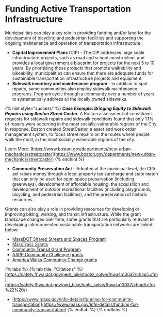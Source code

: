 # Funding Active Transportation Infrastructure

Municipalities can play a key role in providing funding and/or land for the development of bicycling and pedestrian facilities and supporting the ongoing maintenance and operation of transportation infrastructure.  

* **Capital Improvement Plans** \(CIP\) - The CIP addresses large scale infrastructure projects, such as road and school construction, and provides a local government a blueprint for projects for the next 5 to 10 years. By prioritizing those projects that promote walkability and bikeability, municipalities can ensure that there are adequate funds for sustainable transportation infrastructure projects and equipment.  
* **Sidewalk inventory and maintenance program** - in addition to spot repairs, some communities also employ sidewalk maintenance programs. Program cycle through a community over a number of years to systematically address all the locally owned sidewalks.

{% hint style="success" %}
_**Case Example: Bringing Equity to Sidewalk Repairs using Boston Street Caster.**_ A Boston assessment of constituent requests for sidewalk repairs and sidewalk conditions found that only 1.1% of repairs were occurring in the most socially-vulnerable regions of the City. In response, Boston created StreetCaster, a asset and work order management system, to focus street repairs on the routes where people walk the most, in the most socially-vulnerable regions of the city. 

Learn More: [https://www.boston.gov/departments/new-urban-mechanics/streetcaster](https://www.boston.gov/departments/new-urban-mechanics/streetcaster)
{% endhint %}

* **Community Preservation Act** - Adopted at the municipal level, the CPA act raises money through a local property tax surcharge and state match that can only be used for open space preservation \(including greenways\), development of affordable housing, the acquisition and development of outdoor recreational facilities \(including playgrounds, bicycling, and pedestrian facilities\), and the preservation of historic resources. 

Grants can also play a role in providing resources for developing or improving biking, walking, and transit infrastructure. While the grant landscape changes over time, some grants that are particularly relevant to developing interconnected sustainable transportation networks are linked below: 

* [MassDOT Shared Streets and Spaces Program ](https://www.mass.gov/shared-streets-and-spaces-grant-program)
* [MassTrails Grants](https://www.mass.gov/guides/masstrails-grants)
* [Community Transit Grant Program ](https://www.mass.gov/community-transit-grant-program)
* [AARP Community Challenge grants](https://www.aarp.org/livable-communities/community-challenge/) 
* [America Walks Community Change grants ](https://americawalks.org/community-change-grants/)

{% tabs %}
{% tab title="Citations" %}
[https://safety.fhwa.dot.gov/ped\_bike/tools\_solve/fhwasa13037/chap5.cfm](https://safety.fhwa.dot.gov/ped_bike/tools_solve/fhwasa13037/chap5.cfm%22%20/) 

* [https://www.mass.gov/info-details/funding-for-community-transportation](https://www.mass.gov/info-details/funding-for-community-transportation)
{% endtab %}
{% endtabs %}

